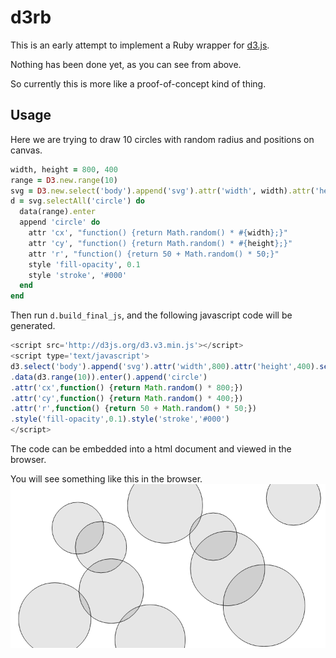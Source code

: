 d3rb
====
This is an early attempt to implement a Ruby wrapper for [d3.js](http://d3js.org/).

Nothing has been done yet, as you can see from above.

So currently this is more like a proof-of-concept kind of thing.

Usage
-----

Here we are trying to draw 10 circles with random radius and positions on canvas.


```ruby
width, height = 800, 400
range = D3.new.range(10)
svg = D3.new.select('body').append('svg').attr('width', width).attr('height', height)
d = svg.selectAll('circle') do
  data(range).enter
  append 'circle' do
    attr 'cx', "function() {return Math.random() * #{width};}"
    attr 'cy', "function() {return Math.random() * #{height};}"
    attr 'r', "function() {return 50 + Math.random() * 50;}"
    style 'fill-opacity', 0.1
    style 'stroke', '#000'
  end
end
```

Then run `d.build_final_js`, and the following javascript code will be generated.

```javascript
<script src='http://d3js.org/d3.v3.min.js'></script>
<script type='text/javascript'>
d3.select('body').append('svg').attr('width',800).attr('height',400).selectAll('circle')
.data(d3.range(10)).enter().append('circle')
.attr('cx',function() {return Math.random() * 800;})
.attr('cy',function() {return Math.random() * 400;})
.attr('r',function() {return 50 + Math.random() * 50;})
.style('fill-opacity',0.1).style('stroke','#000')
</script>
```

The code can be embedded into a html document and viewed in the browser.

You will see something like this in the browser.
![10 random circles](/examples/images/10-random-circles.png)